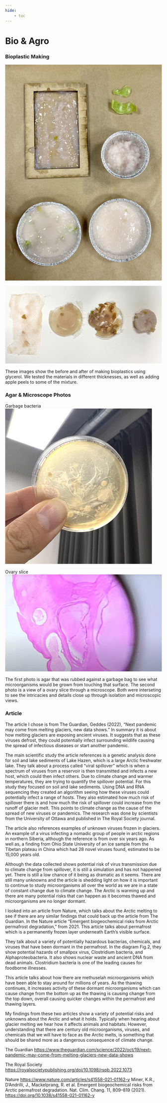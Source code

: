 ```yaml
---
hide:
    - toc
---
```


# Bio & Agro

### Bioplastic Making
![bioplastics](../images/1Term/4_Bio%26Agro/bioplastics.jpg)

![bioplastic2](../images/1Term/4_Bio%26Agro/bioplastic2.jpg)

These images show the before and after of making bioplastics using glycerol. We tested the materials in different thicknesses, as well as adding apple peels to some of the mixture. 

### Agar & Microscope Photos
Garbage bacteria
![garbageagar](../images/1Term/4_Bio%26Agro/garbageagar.jpg)

Ovary slice
![ovary](../images/1Term/4_Bio%26Agro/ovary.jpg)

The first photo is agar that was rubbed against a garbage bag to see what microorganisms would be grown from touching that surface. The second photo is a view of a ovary slice through a microscope. Both were interseting to see the intricacies and details close up through isolation and microscopic views. 

###   Article
The article I chose is from The Guardian, Geddes (2022), “Next pandemic may come from melting glaciers, new data shows.” In summary it is about how melting glaciers are exposing ancient viruses. It suggests that as these viruses defrost, they could potentially infect surrounding wildlife causing the spread of infectious diseases or start another pandemic. 

The main scientific study the article references is a genetic analysis done for soil and lake sediments of Lake Hazen, which is a large Arctic freshwater lake. They talk about a process called “viral spillover” which is when a spectrum of viruses from a reservoir is then transmitted and infects a new host, which could then infect others. Due to climate change and warmer temperatures, they are trying to quantify the spillover potential. For this study they focused on soil and lake sediments. Using DNA and RNA sequencing they created an algorithm seeing how these viruses could potentially infect a range of hosts. They also estimated how much risk of spillover there is and how much the risk of spillover could increase from the runoff of glacier melt. This points to climate change as the cause of the spread of new viruses or pandemics. The research was done by scientists from the University of Ottawa and published in The Royal Society journal. 

The article also references examples of unknown viruses frozen in glaciers. An example of a virus infecting a nomadic group of people in arctic regions in northern Siberia, although the reference is from over six years ago. As well as, a finding from Ohio State University of an ice sample from the Tibetan plateau in China which had 28 novel viruses found, estimated to be 15,000 years old. 

Although the data collected shows potential risk of virus transmission due to climate change from spillover, it is still a simulation and has not happened yet. There is still a low chance of it being as dramatic as it seems. There are still many unknowns and the article is shedding light on how it is important to continue to study microorganisms all over the world as we are in a state of constant change due to climate change. The Arctic is warming up and there are many potential risks that can happen as it becomes thawed and microorganisms are no longer dormant. 

I looked into an article from Nature, which talks about the Arctic melting to see if there are any similar findings that could back up the article from The Guardian. In the Nature article “Emergent biogeochemical risks from Arctic permafrost degradation,” from 2021. This article talks about permafrost which is a permanently frozen layer underneath Earth’s visible surface. 

They talk about a variety of potentially hazardous bacterias, chemicals, and viruses that have been dormant in the permafrost. In the diagram Fig.2, they show potential hazards of smallpox virus, Clostridium bacteria, and Alphaproteobacteria. It also shows nuclear waste and ancient DNA from dead animals. Clostridium bacteria is one of the leading causes for foodborne illnesses. 

This article talks about how there are methuselah microorganisms which have been able to stay around for millions of years. As the thawing continues, it increases activity of these dormant microorganisms which can cause change from the bottom up as the thawing is causing change from the top down, overall causing quicker changes within the permafrost and thawing layers. 

My findings from these two articles show a variety of potential risks and unknowns about the Arctic and what it holds. Typically when hearing about glacier melting we hear how it affects animals and habitats. However, understanding that there are century old microorganisms, viruses, and chemicals that we will have to face as the Arctic melts, is something that should be shared more as a dangerous consequence of climate change.

The Guardian
https://www.theguardian.com/science/2022/oct/19/next-pandemic-may-come-from-melting-glaciers-new-data-shows

The Royal Society 
https://royalsocietypublishing.org/doi/10.1098/rspb.2022.1073

Nature
https://www.nature.com/articles/s41558-021-01162-y
Miner, K.R., D’Andrilli, J., Mackelprang, R. et al. Emergent biogeochemical risks from Arctic permafrost degradation. Nat. Clim. Chang. 11, 809–819 (2021). https://doi.org/10.1038/s41558-021-01162-y

